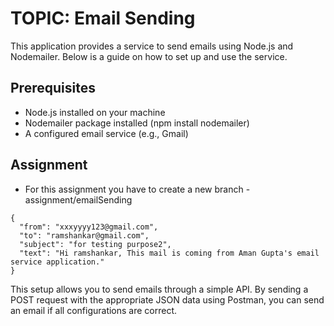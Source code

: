 # TOPIC: Email Sending 
   This application provides a service to send emails using Node.js and Nodemailer. Below is a guide on how to set up and use the service.

## Prerequisites
- Node.js installed on your machine
- Nodemailer package installed (npm install nodemailer)
- A configured email service (e.g., Gmail)

## Assignment
- For this assignment you have to create a new branch - assignment/emailSending

```
{
  "from": "xxxyyyy123@gmail.com",
  "to": "ramshankar@gmail.com",
  "subject": "for testing purpose2",
  "text": "Hi ramshankar, This mail is coming from Aman Gupta's email service application."
}

```

This setup allows you to send emails through a simple API. By sending a POST request with the appropriate JSON data using Postman, you can send an email if all configurations are correct.



